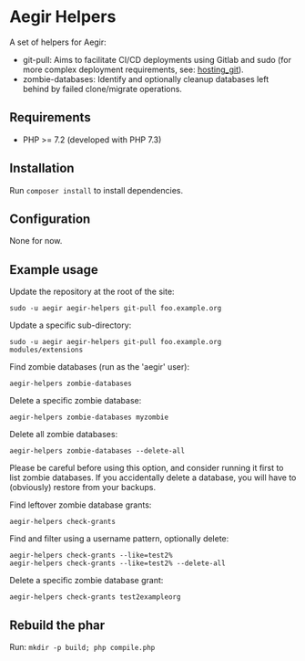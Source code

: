 # Aegir Helpers

A set of helpers for Aegir:

* git-pull: Aims to facilitate CI/CD deployments using Gitlab and sudo (for more complex deployment requirements, see: [hosting_git](https://www.drupal.org/project/hosting_git)).
* zombie-databases: Identify and optionally cleanup databases left behind by failed clone/migrate operations.

## Requirements

* PHP >= 7.2 (developed with PHP 7.3)

## Installation

Run `composer install` to install dependencies.

## Configuration

None for now.

## Example usage

Update the repository at the root of the site:

```
sudo -u aegir aegir-helpers git-pull foo.example.org
```

Update a specific sub-directory:

```
sudo -u aegir aegir-helpers git-pull foo.example.org modules/extensions
```

Find zombie databases (run as the 'aegir' user):

```
aegir-helpers zombie-databases
```

Delete a specific zombie database:

```
aegir-helpers zombie-databases myzombie
```

Delete all zombie databases:

```
aegir-helpers zombie-databases --delete-all
```

Please be careful before using this option, and consider running it first to
list zombie databases. If you accidentally delete a database, you will have
to (obviously) restore from your backups.

Find leftover zombie database grants:

```
aegir-helpers check-grants
```

Find and filter using a username pattern, optionally delete:

```
aegir-helpers check-grants --like=test2%
aegir-helpers check-grants --like=test2% --delete-all
```

Delete a specific zombie database grant:

```
aegir-helpers check-grants test2exampleorg
```

## Rebuild the phar

Run: `mkdir -p build; php compile.php`

